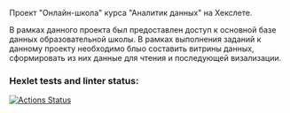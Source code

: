 Проект "Онлайн-школа" курса "Аналитик данных" на Хекслете.

В рамках данного проекта был предоставлен доступ к основной базе данных образовательной школы. В рамках выполнения заданий к данному проекту необходимо блыо составить витрины данных, сформировать из них данные для чтения и последующей визализации.

### Hexlet tests and linter status:
[![Actions Status](https://github.com/archi0619/data-analytics-project-96/actions/workflows/hexlet-check.yml/badge.svg)](https://github.com/archi0619/data-analytics-project-96/actions)
